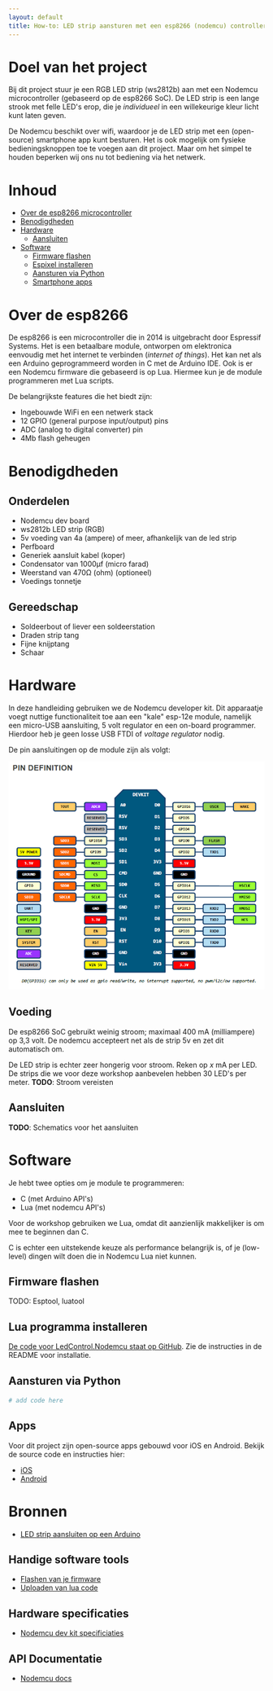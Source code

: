 ```yaml
---
layout: default
title: How-to: LED strip aansturen met een esp8266 (nodemcu) controller
---
```


# Doel van het project

Bij dit project stuur je een RGB LED strip (ws2812b) aan met een Nodemcu microcontroller (gebaseerd op de esp8266 SoC). De LED strip is een lange strook met felle LED's erop, die je *individueel* in een willekeurige kleur licht kunt laten geven.

De Nodemcu beschikt over wifi, waardoor je de LED strip met een (open-source) smartphone app kunt besturen.
Het is ook mogelijk om fysieke bedieningsknoppen toe te voegen aan dit project. Maar om het simpel te houden beperken wij ons nu tot bediening via het netwerk.

# Inhoud

* [Over de esp8266 microcontroller](#over-de-esp8266)
* [Benodigdheden](#benodigdheden)
* [Hardware](#hardware)
  * [Aansluiten](#aansluiten)
* [Software](#software)
  * [Firmware flashen](#aansluiten)
  * [Espixel installeren](#)
  * [Aansturen via Python](#)
  * [Smartphone apps](#apps)

# Over de esp8266

De esp8266 is een microcontroller die in 2014 is uitgebracht door Espressif Systems. Het is een betaalbare module, ontworpen om elektronica eenvoudig met het internet te verbinden (*internet of things*).
Het kan net als een Arduino geprogrammeerd worden in C met de Arduino IDE. Ook is er een Nodemcu firmware die gebaseerd is op Lua. Hiermee kun je de module programmeren met Lua scripts.

De belangrijkste features die het biedt zijn:

* Ingebouwde WiFi en een netwerk stack
* 12 GPIO (general purpose input/output) pins
* ADC (analog to digital converter) pin
* 4Mb flash geheugen

# Benodigdheden

## Onderdelen

* Nodemcu dev board
* ws2812b LED strip (RGB)
* 5v voeding van 4a (ampere) of meer, afhankelijk van de led strip
* Perfboard
* Generiek aansluit kabel (koper)
* Condensator van 1000µf (micro farad)
* Weerstand van 470Ω (ohm) (optioneel)
* Voedings tonnetje

## Gereedschap

* Soldeerbout of liever een soldeerstation
* Draden strip tang
* Fijne knijptang
* Schaar

# Hardware

In deze handleiding gebruiken we de Nodemcu developer kit. Dit apparaatje voegt nuttige functionaliteit toe aan een "kale" esp-12e module, namelijk een micro-USB aansluiting, 5 volt regulator en een on-board programmer.
Hierdoor heb je geen losse USB FTDI of *voltage regulator* nodig.

De pin aansluitingen op de module zijn als volgt:

![Pin definitie van de nodemcu](ledstrip-images/nodemcu_devkit_v1.0_pinmap.png)

## Voeding

De esp8266 SoC gebruikt weinig stroom; maximaal 400 mA (milliampere) op 3,3 volt. De nodemcu accepteert net als de strip 5v en zet dit automatisch om.

De LED strip is echter zeer hongerig voor stroom. Reken op *x* mA per LED. De strips die we voor deze workshop aanbevelen hebben 30 LED's per meter.
**TODO**: Stroom vereisten

## Aansluiten

**TODO**: Schematics voor het aansluiten

# Software

Je hebt twee opties om je module te programmeren:

* C (met Arduino API's)
* Lua (met nodemcu API's)

Voor de workshop gebruiken we Lua, omdat dit aanzienlijk makkelijker is om mee te beginnen dan C.

C is echter een uitstekende keuze als performance belangrijk is, of je (low-level) dingen wilt doen die in Nodemcu Lua niet kunnen.

## Firmware flashen

TODO: Esptool, luatool

## Lua programma installeren

[De code voor LedControl.Nodemcu staat op GitHub](https://github.com/syntax-workshops/LedControl.Nodemcu).
Zie de instructies in de README voor installatie.

## Aansturen via Python

```python
# add code here
```

## Apps

Voor dit project zijn open-source apps gebouwd voor iOS en Android. Bekijk de source code en instructies hier:

* [iOS](https://github.com/syntax-workshops/LedControl.iOS)
* [Android](https://github.com/syntax-workshops/LedControl.Android)

# Bronnen

* [LED strip aansluiten op een Arduino](https://learn.adafruit.com/adafruit-neopixel-uberguide/basic-connections)

## Handige software tools

* [Flashen van je firmware](https://github.com/themadinventor/esptool)
* [Uploaden van lua code](https://github.com/4refr0nt/luatool)

## Hardware specificaties

* [Nodemcu dev kit specificiaties](https://github.com/nodemcu/nodemcu-devkit-v1.0)

## API Documentatie

* [Nodemcu docs](http://nodemcu.readthedocs.org/en/dev/en/upload/)
